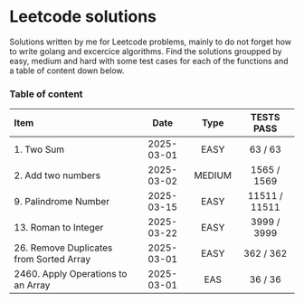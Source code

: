 # Leetcode solutions

Solutions written by me for Leetcode problems, mainly to do not forget how to write golang and excercice algorithms. Find the solutions groupped by easy, medium and hard with some test cases for each of the functions and a table of content down below.

### Table of content

| Item                                      | Date       | Type    | TESTS PASS    |
| :---------------------------------------- | :--------: | :-----: | :-----------: |      
| 1. Two Sum                                | 2025-03-01 | EASY    | 63 / 63       |
| 2. Add two numbers                        | 2025-03-02 | MEDIUM  | 1565 / 1569   |
| 9. Palindrome Number                      | 2025-03-15 | EASY    | 11511 / 11511 |
| 13. Roman to Integer                      | 2025-03-22 | EASY    | 3999 / 3999   |
| 26. Remove Duplicates from Sorted Array   | 2025-03-01 | EASY    | 362 / 362     |
| 2460. Apply Operations to an Array        | 2025-03-01 | EAS     | 36 / 36       |
